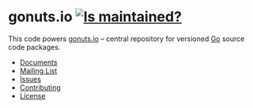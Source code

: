 gonuts.io [![Is maintained?](http://stillmaintained.com/AlekSi/gonuts.io.png)](http://stillmaintained.com/AlekSi/gonuts.io)
=========

This code powers [gonuts.io](http://gonuts.io) – central repository for versioned [Go](http://golang.org) source code packages.

* [Documents](http://gonuts.io/-/doc)
* [Mailing List](https://groups.google.com/group/gonuts-io)
* [Issues](https://github.com/AlekSi/gonuts.io/issues)
* [Contributing](https://github.com/AlekSi/gonuts.io/blob/master/CONTRIBUTING.md)
* [License](https://github.com/AlekSi/gonuts.io/blob/master/LICENSE)
